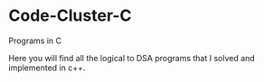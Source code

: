# Code-Cluster-C
Programs in C

Here you will find all the logical to DSA programs that I solved and implemented in c++.
